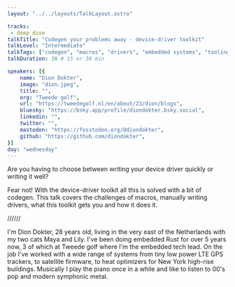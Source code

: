 ```yaml
---
layout: "../../layouts/TalkLayout.astro"

tracks: 
 - deep_dive
talkTitle: "Codegen your problems away - device-driver toolkit"
talkLevel: "Intermediate"
talkTags: ["codegen", "macros", "drivers", "embedded systems", "tooling"]
talkDuration: 30 # 15 or 30 min

speakers: [{
    name: "Dion Dokter",
    image: "dion.jpeg",
    title: "",
    org: "Tweede golf",
    url: "https://tweedegolf.nl/en/about/23/dion/blogs",
    bluesky: "https://bsky.app/profile/diondokter.bsky.social",
    linkedin: "",
    twitter: "",
    mastodon: "https://fosstodon.org/@diondokter",
    github: "https://github.com/diondokter",
}]
day: "wednesday"
---
```


Are you having to choose between writing your device driver quickly or writing it well?

Fear not! With the device-driver toolkit all this is solved with a bit of codegen.
This talk covers the challenges of macros, manually writing drivers, what this toolkit gets you and how it does it.

////// <!-- sepatator between abstract and bio -->

I'm Dion Dokter, 28 years old, living in the very east of the Netherlands with my two cats Maya and Lily.
I've been doing embedded Rust for over 5 years now, 3 of which at Tweede golf where I'm the embedded tech lead.
On the job I've worked with a wide range of systems from tiny low power LTE GPS trackers, to satellite firmware, to heat optimizers for New York high-rise buildings.
Musically I play the piano once in a while and like to listen to 00's pop and modern symphonic metal.


